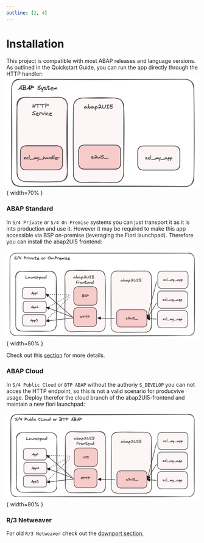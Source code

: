 ```yaml
---
outline: [2, 4]
---
```


# Installation

This project is compatible with most ABAP releases and language versions. As outlined in the Quickstart Guide, you can run the app directly through the HTTP handler:
![alt text](image.png){ width=70% }



### ABAP Standard

In `S/4 Private` or `S/4 On-Premise` systems you can just transport it as it is into production and use it. However it may be required to make this app accessible via BSP on-premise (leveraging the Fiori launchpad). Therefore you can install the abap2UI5 frontend:

![alt text](image-1.png){ width=80% }

Check out this [section](/configuration/launchpad) for more details.


### ABAP Cloud 
In `S/4 Public Cloud` or `BTP ABAP` without the authoriy `S_DEVELOP` you can not acces the HTTP endpoint, so this is not a valid scenario for producvive usage. Deploy therefor the cloud branch of the abap2UI5-frontend and maintain a new fiori launchpad:

![alt text](image-2.png){ width=80% }

### R/3 Netweaver

For old `R/3 Netweaver` check out the [downport section.](/advanced/downported)
